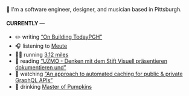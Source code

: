 👋 I'm a software engineer, designer, and musician based in Pittsburgh.

#### CURRENTLY —

* ✏️ writing [“On Building TodayPGH”](https://amoscato.com/journal/on-building-todaypgh/)
* 🎧 listening to [Meute](https://www.last.fm/music/Meute/_/Versatile+-+Live+in+Paris)
* 🏃‍♂️ running [3.12 miles](https://www.strava.com/activities/4289316018)
* 📘 reading [“UZMO - Denken mit dem Stift Visuell präsentieren dokumentieren und”](https://www.goodreads.com/book/show/22713395-uzmo---denken-mit-dem-stift-visuell-pr-sentieren-dokumentieren-und)
* 🍿 watching [“An approach to automated caching for public &amp; private GraphQL APIs”](https://youtu.be/HJPYnUT5unw)
* 🍺 drinking [Master of Pumpkins](https://untappd.com/user/namoscato/checkin/954066263)
